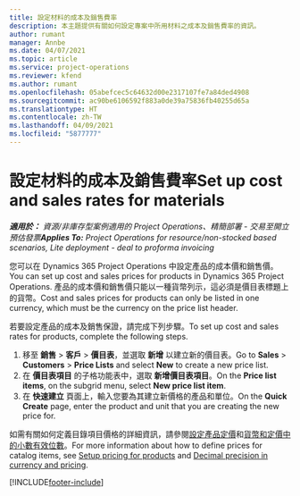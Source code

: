 ```yaml
---
title: 設定材料的成本及銷售費率
description: 本主題提供有關如何設定專案中所用材料之成本及銷售費率的資訊。
author: rumant
manager: Annbe
ms.date: 04/07/2021
ms.topic: article
ms.service: project-operations
ms.reviewer: kfend
ms.author: rumant
ms.openlocfilehash: 05abefcec5c64632d00e2317107fe7a84ded4908
ms.sourcegitcommit: ac90be6106592f883a0de39a75836fb40255d65a
ms.translationtype: HT
ms.contentlocale: zh-TW
ms.lasthandoff: 04/09/2021
ms.locfileid: "5877777"
---
```

# <a name="set-up-cost-and-sales-rates-for-materials"></a><span data-ttu-id="a71b8-103">設定材料的成本及銷售費率</span><span class="sxs-lookup"><span data-stu-id="a71b8-103">Set up cost and sales rates for materials</span></span>

<span data-ttu-id="a71b8-104">_**適用於：** 資源/非庫存型案例適用的 Project Operations、精簡部署 - 交易至開立預估發票_</span><span class="sxs-lookup"><span data-stu-id="a71b8-104">_**Applies To:** Project Operations for resource/non-stocked based scenarios, Lite deployment - deal to proforma invoicing_</span></span>

<span data-ttu-id="a71b8-105">您可以在 Dynamics 365 Project Operations 中設定產品的成本價和銷售價。</span><span class="sxs-lookup"><span data-stu-id="a71b8-105">You can set up cost and sales prices for products in Dynamics 365 Project Operations.</span></span> <span data-ttu-id="a71b8-106">產品的成本價和銷售價只能以一種貨幣列示，這必須是價目表標題上的貨幣。</span><span class="sxs-lookup"><span data-stu-id="a71b8-106">Cost and sales prices for products can only be listed in one currency, which must be the currency on the price list header.</span></span>

<span data-ttu-id="a71b8-107">若要設定產品的成本及銷售保證，請完成下列步驟。</span><span class="sxs-lookup"><span data-stu-id="a71b8-107">To set up cost and sales rates for products, complete the following steps.</span></span> 

1. <span data-ttu-id="a71b8-108">移至 **銷售** > **客戶** > **價目表**，並選取 **新增** 以建立新的價目表。</span><span class="sxs-lookup"><span data-stu-id="a71b8-108">Go to **Sales** > **Customers** > **Price Lists** and select **New** to create a new price list.</span></span> 
2. <span data-ttu-id="a71b8-109">在 **價目表項目** 的子格功能表中，選取 **新增價目表項目**。</span><span class="sxs-lookup"><span data-stu-id="a71b8-109">On the **Price list items**, on the subgrid menu, select **New price list item**.</span></span> 
3. <span data-ttu-id="a71b8-110">在 **快速建立** 頁面上，輸入您要為其建立新價格的產品和單位。</span><span class="sxs-lookup"><span data-stu-id="a71b8-110">On the **Quick Create** page, enter the product and unit that you are creating the new price for.</span></span>

<span data-ttu-id="a71b8-111">如需有關如何定義目錄項目價格的詳細資訊，請參閱[設定產品定價](https://docs.microsoft.com/dynamics365/sales-enterprise/create-price-lists-price-list-items-define-pricing-products)和[貨幣和定價中的小數有效位數](https://docs.microsoft.com/dynamics365/sales-enterprise/decimal-precision-currency-pricing)。</span><span class="sxs-lookup"><span data-stu-id="a71b8-111">For more information about how to define prices for catalog items, see [Setup pricing for products](https://docs.microsoft.com/dynamics365/sales-enterprise/create-price-lists-price-list-items-define-pricing-products) and [Decimal precision in currency and pricing](https://docs.microsoft.com/dynamics365/sales-enterprise/decimal-precision-currency-pricing).</span></span>

[!INCLUDE[footer-include](../includes/footer-banner.md)]
